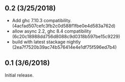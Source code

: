 ## 0.2 (3/25/2018)

* Add ghc 7.10.3 compatibility. (4acfad507cefc3fb2c0d588f1fbe0e4d583a762d)
* allow async 2.2, ghc 8.4 compatibility (6c20c18988dd756d8088c9d0318b597be15c9229)
* build with latest stackage nightly (2ea7f7520b39ac74b576414e4e1df75f596ed7b4)

## 0.1 (3/6/2018)

Initial release.
